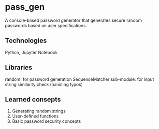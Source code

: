 # pass_gen
A console-based password generator that generates secure random passwords based on user specifications.
## Technologies
Python, Jupyter Notebook
## Libraries
random: for password generation 
SequenceMatcher sub-module: for input string similarity check (handling typos)
## Learned consepts
1. Generating random strings
2. User-defined functions
3. Basic password security concepts
